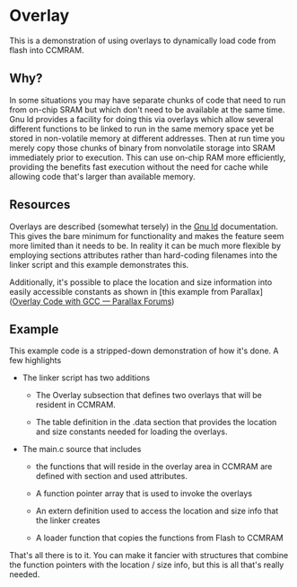 # Overlay

This is a demonstration of using overlays to dynamically load code from flash into CCMRAM. 

## Why?

In some situations you may have separate chunks of code that need to run from on-chip SRAM but which don't need to be available at the same time. Gnu ld provides a facility for doing this via overlays which allow several different functions to be linked to run in the same memory space yet be stored in non-volatile memory at different addresses. Then at run time you merely copy those chunks of binary from nonvolatile storage into SRAM immediately prior to execution. This can use on-chip RAM more efficiently, providing the benefits fast execution without the need for cache while allowing code that's larger than available memory.

## Resources

Overlays are described (somewhat tersely) in the [Gnu ld](https://ftp.gnu.org/old-gnu/Manuals/ld-2.9.1/html_node/ld_22.html#SEC22) documentation. This gives the bare minimum for functionality and makes the feature seem more limited than it needs to be. In reality it can be much more flexible by employing sections attributes rather than hard-coding filenames into the linker script and this example demonstrates this.

Additionally, it's possible to place the location and size information into easily accessible constants as shown in [this example from Parallax]([Overlay Code with GCC — Parallax Forums](https://forums.parallax.com/discussion/163970/overlay-code-with-gcc))

## Example

This example code is a stripped-down demonstration of how it's done. A few highlights

- The linker script has two additions
  
  - The Overlay subsection that defines two overlays that will be resident in CCMRAM.
  
  - The table definition in the .data section that provides the location and size constants needed for loading the overlays.

- The main.c source that includes 
  
  - the functions that will reside in the overlay area in CCMRAM are defined with section and used attributes.
  
  - A function pointer array that is used to invoke the overlays
  
  - An extern definition used to access the location and size info that the linker creates
  
  - A loader function that copies the functions from Flash to CCMRAM

That's all there is to it. You can make it fancier with structures that combine the function pointers with the location / size info, but this is all that's really needed.




